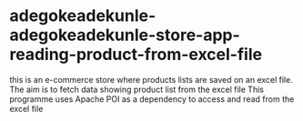 # adegokeadekunle-adegokeadekunle-store-app-reading-product-from-excel-file
this is an e-commerce store where products lists are saved on an excel file. 
The aim is to fetch data showing product list from the excel file 
This programme uses Apache POI as a dependency to access and read from the excel file
